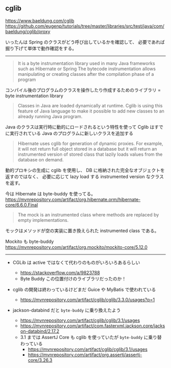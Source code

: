 ## cglib

https://www.baeldung.com/cglib
https://github.com/eugenp/tutorials/tree/master/libraries/src/test/java/com/baeldung/cglib/proxy

いったんは Spring のクラスがどう呼び出しているかを確認して、 必要であれば掘り下げて単体で動作確認をする。

---
> It is a byte instrumentation library used in many Java frameworks such as Hibernate or Spring
> The bytecode instrumentation allows manipulating or creating classes after the compilation phase of a program

コンパイル後のプログラムのクラスを操作したり作成するためのライブラリ = byte instrumentation library

> Classes in Java are loaded dynamically at runtime.
> Cglib is using this feature of Java language to make it possible to add new classes to an already running Java program.

Java のクラスは実行時に動的にロードされるという特性を使って Cglib はすでに実行されている Java のプログラムに新しいクラスを追加する

> Hibernate uses cglib for generation of dynamic proxies. For example, it will not return full object stored in a database but it will return an instrumented version of stored class that lazily loads values from the database on demand.

動的プロキシの生成に cglib を使用し、 DB に格納された完全なオブジェクトを返すのではなく、
必要に応じて lazy load する instrumented version なクラスを返す。

今は Hibernate は byte-buddy を使ってる。
https://mvnrepository.com/artifact/org.hibernate.orm/hibernate-core/6.6.0.Final

> The mock is an instrumented class where methods are replaced by empty implementations.

モックはメソッドが空の実装に置き換えられた instrumented class である。

Mockito も byte-buddy
https://mvnrepository.com/artifact/org.mockito/mockito-core/5.12.0

---
 
- CGLib は active ではなくて代わりのものがいろいろあるらしい
    - https://stackoverflow.com/a/9823788
    - Byte Buddy この位置付けのライブラリだったのか！

- cglib の開発は終わっているけどまだ Guice や MyBatis で使われている
  - https://mvnrepository.com/artifact/cglib/cglib/3.3.0/usages?p=1

- jackson-databind だと `byte-buddy` に乗り換えたよう
    - https://mvnrepository.com/artifact/cglib/cglib/3.1/usages
    - https://mvnrepository.com/artifact/com.fasterxml.jackson.core/jackson-databind/2.17.2
  - 3.1 までは AssertJ Core も cglib を使っていたが `byte-buddy` に乗り替わっている 
    - https://mvnrepository.com/artifact/cglib/cglib/3.1/usages
    - https://mvnrepository.com/artifact/org.assertj/assertj-core/3.26.3
